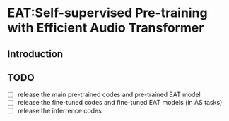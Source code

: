 # EAT:Self-supervised Pre-training with Efficient Audio Transformer
## Introduction 

## TODO 
- [ ] release the main pre-trained codes and pre-trained EAT model
- [ ] release the fine-tuned codes and fine-tuned EAT models (in AS tasks)
- [ ] release the inferrence codes 
